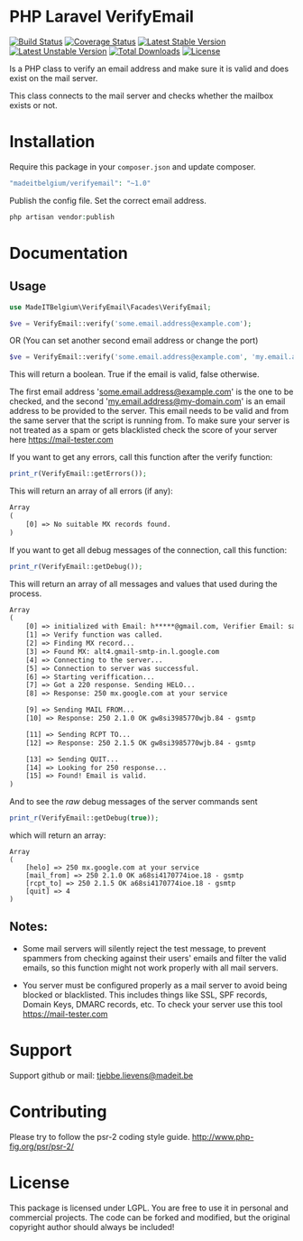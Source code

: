 # PHP Laravel VerifyEmail

[![Build Status](https://travis-ci.org/madeITBelgium/verifyEmail.svg?branch=master)](https://travis-ci.org/madeITBelgium/verifyEmail)
[![Coverage Status](https://coveralls.io/repos/github/madeITBelgium/verifyEmail/badge.svg?branch=master)](https://coveralls.io/github/madeITBelgium/verifyEmail?branch=master)
[![Latest Stable Version](https://poser.pugx.org/madeITBelgium/verifyEmail/v/stable.svg)](https://packagist.org/packages/madeITBelgium/verifyEmail)
[![Latest Unstable Version](https://poser.pugx.org/madeITBelgium/verifyEmail/v/unstable.svg)](https://packagist.org/packages/madeITBelgium/verifyEmail)
[![Total Downloads](https://poser.pugx.org/madeITBelgium/verifyEmail/d/total.svg)](https://packagist.org/packages/madeITBelgium/verifyEmail)
[![License](https://poser.pugx.org/madeITBelgium/verifyEmail/license.svg)](https://packagist.org/packages/madeITBelgium/verifyEmail)


Is a PHP class to verify an email address and make sure it is valid and does exist on the mail server.

This class connects to the mail server and checks whether the mailbox exists or not.

# Installation

Require this package in your `composer.json` and update composer.

```php
"madeitbelgium/verifyemail": "~1.0"
```

Publish the config file. Set the correct email address.
```php
php artisan vendor:publish
```


# Documentation
## Usage


```PHP
use MadeITBelgium\VerifyEmail\Facades\VerifyEmail;

$ve = VerifyEmail::verify('some.email.address@example.com');
```


OR (You can set another second email address or change the port)
```PHP
$ve = VerifyEmail::verify('some.email.address@example.com', 'my.email.address@my-domain.com', 26);
```
This will return a boolean. True if the email is valid, false otherwise.

The first email address 'some.email.address@example.com' is the one to be checked, and the second 'my.email.address@my-domain.com' is an email address to be provided to the server. This email needs to be valid and from the same server that the script is running from. To make sure your server is not treated as a spam or gets blacklisted check the score of your server here https://mail-tester.com



If you want to get any errors, call this function after the verify function:

```PHP
print_r(VerifyEmail::getErrors());
```

This will return an array of all errors (if any):


```HTML
Array
(
    [0] => No suitable MX records found.
)
```



If you want to get all debug messages of the connection, call this function:

```PHP
print_r(VerifyEmail::getDebug());
```

This will return an array of all messages and values that used during the process.



```HTML
Array
(
    [0] => initialized with Email: h*****@gmail.com, Verifier Email: sam@verifye.ml, Port: 25
    [1] => Verify function was called.
    [2] => Finding MX record...
    [3] => Found MX: alt4.gmail-smtp-in.l.google.com
    [4] => Connecting to the server...
    [5] => Connection to server was successful.
    [6] => Starting veriffication...
    [7] => Got a 220 response. Sending HELO...
    [8] => Response: 250 mx.google.com at your service

    [9] => Sending MAIL FROM...
    [10] => Response: 250 2.1.0 OK gw8si3985770wjb.84 - gsmtp

    [11] => Sending RCPT TO...
    [12] => Response: 250 2.1.5 OK gw8si3985770wjb.84 - gsmtp

    [13] => Sending QUIT...
    [14] => Looking for 250 response...
    [15] => Found! Email is valid.
)
```


And to see the *raw* debug messages of the server commands sent
```PHP
print_r(VerifyEmail::getDebug(true));
```
which will return an array:

    Array
    (
        [helo] => 250 mx.google.com at your service
        [mail_from] => 250 2.1.0 OK a68si4170774ioe.18 - gsmtp
        [rcpt_to] => 250 2.1.5 OK a68si4170774ioe.18 - gsmtp
        [quit] => 4
    )



## Notes:

- Some mail servers will silently reject the test message, to prevent spammers from checking against their users' emails and filter the valid emails, so this function might not work properly with all mail servers.

- You server must be configured properly as a mail server to avoid being blocked or blacklisted. This includes things like SSL, SPF records, Domain Keys, DMARC records, etc. To check your server use this tool https://mail-tester.com


# Support
Support github or mail: tjebbe.lievens@madeit.be

# Contributing
Please try to follow the psr-2 coding style guide. http://www.php-fig.org/psr/psr-2/

# License
This package is licensed under LGPL. You are free to use it in personal and commercial projects. The code can be forked and modified, but the original copyright author should always be included!